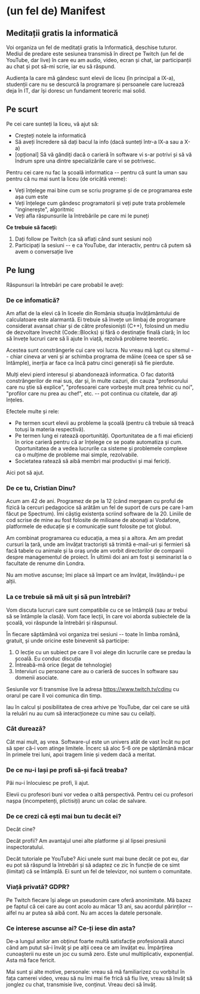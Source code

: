 
# (un fel de) Manifest

## Meditații gratis la informatică

Voi organiza un fel de meditații gratis la Informatică, deschise tuturor. Mediul de predare este sesiunea transmisă în direct pe Twitch (un fel de YouTube, dar live) în care eu am audio, video, ecran și chat, iar participanții au chat și pot să-mi scrie, iar eu să răspund. 

Audiența la care mă gândesc sunt elevii de liceu (în principal a IX-a), studenții care nu se descurcă la programare și persoanele care lucrează deja în IT, dar își doresc un fundament teoreric mai solid.

## Pe scurt

Pe cei care sunteți la liceu, vă ajut să:

* Creșteți notele la informatică
* Să aveți încredere să dați bacul la info (dacă sunteți într-a IX-a sau a X-a)
* [opțional] Să vă gândiți dacă o carieră în software vi s-ar potrivi și să vă îndrum spre una dintre specializările care vi se potrivesc.

Pentru cei care nu fac la școală informatica -- pentru că sunt la uman sau pentru că nu mai sunt la liceu (de oricâtă vreme):

* Veți înțelege mai bine cum se scriu programe și de ce programarea este așa cum este
* Veți înțelege cum gândesc programatorii și veți pute trata problemele "inginerește", algoritmic
* Veți afla răspunsurile la întrebările pe care mi le puneți

**Ce trebuie să faceți:**

1. Dați follow pe Twitch (ca să aflați când sunt sesiuni noi)
2. Participați la sesiuni -- e ca YouTube, dar interactiv, pentru că putem să avem o conversație live

## Pe lung

Răspunsuri la întrebări pe care probabil le aveți:

### De ce infomatică?

Am aflat de la elevi că în liceele din România situația învățământului de calculatoare este alarmantă. Ei trebuie să învețe un limbaj de programare considerat avansat chiar și de către profesioniști (C++), folosind un mediu de dezvoltare învechit (Code::Blocks) și fără o destinație finală clară; în loc să învețe lucruri care să îi ajute în viață, rezolvă probleme teoretic.

Acestea sunt constrângerle cui care voi lucra. Nu vreau mă lupt cu sitemul -- chiar cineva ar veni și ar schimba programa de mâine (ceea ce sper să se întâmple), inerția ar face ca încă patru cinci generații să fie pierdute.

Mulți elevi pierd interesul și abandonează informatica. O fac datorită constrângerilor de mai sus, dar și, în multe cazuri, din cauza "profesorului care nu știe să explice", "profesoarei care vorbește mult prea tehnic cu noi", "profilor care nu prea au chef", etc. -- pot continua cu citatele, dar ați înțeles. 

Efectele multe și rele: 

* Pe termen scurt elevii au probleme la școală (pentru că trebuie să treacă totuși la materia respectivă).
* Pe termen lung ei ratează oportunități. Oportunitatea de a fi mai eficienți în orice carieră pentru că ar înțelege ce se poate automatiza și cum. Oportunitatea de a vedea lucrurile ca sisteme și problemele complexe ca o mulțime de probleme mai simple, rezolvabile.
* Societatea ratează să aibă membri mai productivi și mai fericiți.

Aici pot să ajut. 

### De ce tu, Cristian Dinu?

Acum am 42 de ani. Programez de pe la 12 (când mergeam cu proful de fizică la cercuri pedagocice să arătăm un fel de suport de curs pe care l-am făcut pe Spectrum). Îmi câștig existența scriind software de la 20. Liniile de cod scrise de mine au fost folosite de milioane de abonați ai Vodafone, platformele de educație și e comunicație sunt folosite pe tot globul. 

Am combinat programarea cu educația, a mea și a altora. Am am predat cursuri la țară, unde am învățat tractoriști să trimită e-mail-uri și fermieri să facă tabele cu animale și la oraș unde am vorbit directorilor de companii despre managementul de proiect. În ultimii doi ani am fost și seminarist la o facultate de renume din Londra.

Nu am motive ascunse; îmi place să împart ce am învâțat, învățându-i pe alții.

### La ce trebuie să mă uit și să pun întrebări?

Vom discuta lucruri care sunt compatibile cu ce se întâmplă (sau ar trebui să se întâmple la clasă). Vom face lecții, în care voi aborda subiectele de la școală, voi răspunde la întrebări și răspunsul.

În fiecare săptâmână voi organiza trei sesiuni -- toate în limba română, gratuit, și unde oricine este binevenit să participe:

1. O lecție cu un subiect pe care îl voi alege din lucrurile care se predau la școală. Eu conduc discuția 
2. Întreabă-mă orice (legat de tehnologie)
3. Interviuri cu persoane care au o carieră de succes în software sau domenii asociate.

Sesiunile vor fi transmise live la adresa https://www.twitch.tv/cdinu cu orarul pe care îl voi comunica din timp.

Iau în calcul și posibilitatea de crea arhive pe YouTube, dar cei care se uită la reluări nu au cum să interacționeze cu mine sau cu ceilalți.

### Cât durează?

Cât mai mult, aș vrea. Software-ul este un univers atât de vast încât nu pot să sper că-i vom atinge limitele. Încerc să aloc 5-6 ore pe săptămână măcar în primele trei luni, apoi tragem linie și vedem dacă a meritat. 

### De ce nu-i lași pe profi să-și facă treaba?

Păi nu-i înlocuiesc pe profi, îi ajut.

Elevii cu profesori buni vor vedea o altă perspectivă. Pentru cei cu profesori nașpa (incompetenți, plictisiți) arunc un colac de salvare.

### De ce crezi că ești mai bun tu decât ei?

Decât cine?

Decât profii? Am avantajul unei alte platforme și al lipsei presiunii inspectoratului.

Decât tutoriale pe YouTube? Aici unele sunt mai bune decât ce pot eu, dar eu pot să răspund la întrebări și să adaptez ce zic în funcție de ce simt (limitat) că se întâmplă. Ei sunt un fel de televizor, noi suntem o comunitate.

### Viață privată? GDPR?

Pe Twitch fiecare își alege un pseudonim care oferă anonimitate. Mă bazez pe faptul că cei care au cont acolo au măcar 13 ani, sau acordul părinților -- alfel nu ar putea să aibă cont. Nu am acces la datele personale.

### Ce interese ascunse ai? Ce-ți iese din asta? 

De-a lungul anilor am obținut foarte multă satisfacție profesională atunci când am putut să-i învăț și pe alții ceea ce am învățat eu. Împărțirea cunoașterii nu este un joc cu sumă zero. Este unul multiplicativ, exponențial. Asta mă face fericit.

Mai sunt și alte motive, personale: vreau să mă familiarizez cu vorbitul în fața camerei video, vreau să nu îmi mai fie frică să fiu live, vreau să învăț să jonglez cu chat, transmisie live, conținut. Vreau deci să învăț.


